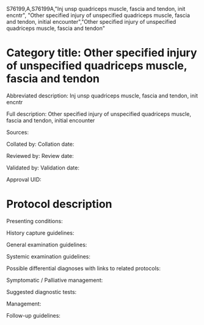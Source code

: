 S76199,A,S76199A,"Inj unsp quadriceps muscle, fascia and tendon, init encntr", "Other specified injury of unspecified quadriceps muscle, fascia and tendon, initial encounter","Other specified injury of unspecified quadriceps muscle, fascia and tendon"
# Category title: Other specified injury of unspecified quadriceps muscle, fascia and tendon

Abbreviated description: Inj unsp quadriceps muscle, fascia and tendon, init encntr

Full description: Other specified injury of unspecified quadriceps muscle, fascia and tendon, initial encounter

Sources:

Collated by:
Collation date:

Reviewed by:
Review date:

Validated by:
Validation date:

Approval UID:

# Protocol description

Presenting conditions:

History capture guidelines:

General examination guidelines:

Systemic examination guidelines:

Possible differential diagnoses with links to related protocols:

Symptomatic / Palliative management:

Suggested diagnostic tests:

Management:

Follow-up guidelines:
